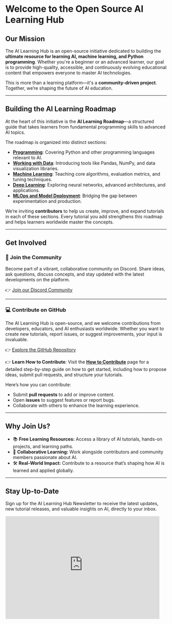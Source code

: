 # Welcome to the Open Source AI Learning Hub

## **Our Mission**

The AI Learning Hub is an open-source initiative dedicated to building the **ultimate resource for learning AI, machine learning, and Python programming**. Whether you're a beginner or an advanced learner, our goal is to provide high-quality, accessible, and continuously evolving educational content that empowers everyone to master AI technologies.

This is more than a learning platform—it's a **community-driven project**. Together, we’re shaping the future of AI education.

* * *

## **Building the AI Learning Roadmap**

At the heart of this initiative is the **AI Learning Roadmap**—a structured guide that takes learners from fundamental programming skills to advanced AI topics.

The roadmap is organized into distinct sections:

* **[Programming](ai_learning_roadmap/0_programming/contribute.md)**: Covering Python and other programming languages relevant to AI.
* **[Working with Data](ai_learning_roadmap/1_working_with_data/contribute.md)**: Introducing tools like Pandas, NumPy, and data visualization libraries.
* **[Machine Learning](ai_learning_roadmap/2_machine_learning/contribute.md)**: Teaching core algorithms, evaluation metrics, and tuning techniques.
* **[Deep Learning](ai_learning_roadmap/3_deep_learning/contribute.md)**: Exploring neural networks, advanced architectures, and applications.
* **[MLOps and Model Deployment](ai_learning_roadmap/4_mlops_deployment/contribute.md)**: Bridging the gap between experimentation and production.

We’re inviting **contributors** to help us create, improve, and expand tutorials in each of these sections. Every tutorial you add strengthens this roadmap and helps learners worldwide master the concepts.

* * *

## **Get Involved**

### **💬 Join the Community**

Become part of a vibrant, collaborative community on Discord. Share ideas, ask questions, discuss concepts, and stay updated with the latest developments on the platform.

👉 [Join our Discord Community](https://discord.gg/VQCSmfWvm6)

* * *

### **💻 Contribute on GitHub**

The AI Learning Hub is open-source, and we welcome contributions from developers, educators, and AI enthusiasts worldwide. Whether you want to create new tutorials, report issues, or suggest improvements, your input is invaluable.

👉 [Explore the GitHub Repository](https://github.com/dankornas/ailearninghub)

👉 **Learn How to Contribute**: Visit the **[How to Contribute](how_to_contribute.md)** page for a detailed step-by-step guide on how to get started, including how to propose ideas, submit pull requests, and structure your tutorials.

Here’s how you can contribute:

* Submit **pull requests** to add or improve content.
* Open **issues** to suggest features or report bugs.
* Collaborate with others to enhance the learning experience.


* * *

## **Why Join Us?**

* 📚 **Free Learning Resources:** Access a library of AI tutorials, hands-on projects, and learning paths.
* 🌟 **Collaborative Learning:** Work alongside contributors and community members passionate about AI.
* 🛠️ **Real-World Impact:** Contribute to a resource that’s shaping how AI is learned and applied globally.

* * *

## **Stay Up-to-Date**

Sign up for the AI Learning Hub Newsletter to receive the latest updates, new tutorial releases, and valuable insights on AI, directly to your inbox.

<iframe src="https://dankornas.substack.com/embed" width="480" height="320" style="border:1px solid #EEE; background:white;" frameborder="0" scrolling="no"></iframe>








